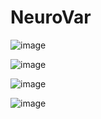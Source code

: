 # NeuroVar

![image](https://user-images.githubusercontent.com/73958439/223317152-b6d8005b-e9ea-49be-bde8-a9333e0db8fb.png)

![image](https://user-images.githubusercontent.com/73958439/223317135-72a5d575-6f11-4da1-9ae0-51b84263e85f.png)

![image](https://user-images.githubusercontent.com/73958439/223317166-fc0b4234-254b-4ae7-a20f-18741e5498ab.png)

![image](https://user-images.githubusercontent.com/73958439/223317175-4d1ff031-cc7f-411d-82f5-ecdf5f9c2c59.png)

